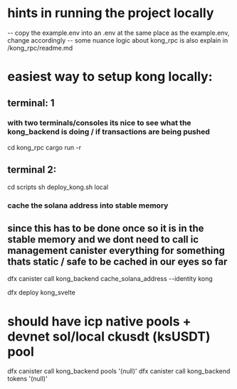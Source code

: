 # hints in running the project locally
-- copy the example.env into an .env at the same place as the example.env, change accordingly
-- some nuance logic about kong_rpc is also explain in /kong_rpc/readme.md

# easiest way to setup kong locally:
## terminal: 1
### with two terminals/consoles its nice to see what the kong_backend is doing / if transactions are being pushed
cd kong_rpc
cargo run -r

## terminal 2:
cd scripts
sh deploy_kong.sh local
### cache the solana address into stable memory
## since this has to be done once so it is in the stable memory and we dont need to call ic management canister everything for something thats static / safe to be cached in our eyes so far
dfx canister call kong_backend cache_solana_address --identity kong

dfx deploy kong_svelte


# should have icp native pools + devnet sol/local ckusdt (ksUSDT) pool
dfx canister call kong_backend pools '(null)'
dfx canister call kong_backend tokens '(null)'
